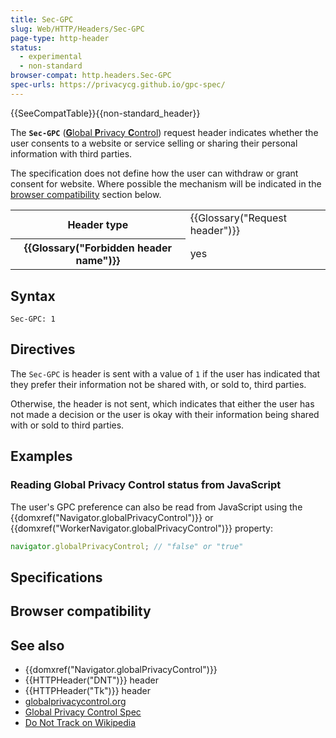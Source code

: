 ```yaml
---
title: Sec-GPC
slug: Web/HTTP/Headers/Sec-GPC
page-type: http-header
status:
  - experimental
  - non-standard
browser-compat: http.headers.Sec-GPC
spec-urls: https://privacycg.github.io/gpc-spec/
---
```


{{SeeCompatTable}}{{non-standard_header}}

The **`Sec-GPC`** ([**G**lobal **P**rivacy **C**ontrol](https://globalprivacycontrol.org/)) request header indicates whether the user consents to a website or service selling or sharing their personal information with third parties.

The specification does not define how the user can withdraw or grant consent for website.
Where possible the mechanism will be indicated in the [browser compatibility](#browser_compatibility) section below.

<table class="properties">
  <tbody>
    <tr>
      <th scope="row">Header type</th>
      <td>{{Glossary("Request header")}}</td>
    </tr>
    <tr>
      <th scope="row">{{Glossary("Forbidden header name")}}</th>
      <td>yes</td>
    </tr>
  </tbody>
</table>

## Syntax

```http
Sec-GPC: 1
```

## Directives

The `Sec-GPC` is header is sent with a value of `1` if the user has indicated that they prefer their information not be shared with, or sold to, third parties.

Otherwise, the header is not sent, which indicates that either the user has not made a decision or the user is okay with their information being shared with or sold to third parties.

## Examples

### Reading Global Privacy Control status from JavaScript

The user's GPC preference can also be read from JavaScript using the {{domxref("Navigator.globalPrivacyControl")}} or {{domxref("WorkerNavigator.globalPrivacyControl")}} property:

```js
navigator.globalPrivacyControl; // "false" or "true"
```

## Specifications



## Browser compatibility



## See also

- {{domxref("Navigator.globalPrivacyControl")}}
- {{HTTPHeader("DNT")}} header
- {{HTTPHeader("Tk")}} header
- [globalprivacycontrol.org](https://globalprivacycontrol.org/)
- [Global Privacy Control Spec](https://privacycg.github.io/gpc-spec/)
- [Do Not Track on Wikipedia](https://en.wikipedia.org/wiki/Do_Not_Track)
